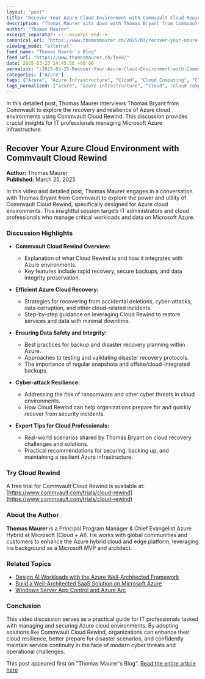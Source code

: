 ```yaml
---
layout: "post"
title: "Recover Your Azure Cloud Environment with Commvault Cloud Rewind"
description: "Thomas Maurer sits down with Thomas Bryant from Commvault to discuss Commvault Cloud Rewind and its role in efficiently recovering Azure cloud environments. The conversation covers strategies to safeguard data against accidental deletions, cyber-attacks, and more, providing expert tips for maintaining cloud resilience."
author: "Thomas Maurer"
excerpt_separator: <!--excerpt_end-->
canonical_url: "https://www.thomasmaurer.ch/2025/03/recover-your-azure-cloud-environment-with-cloud-rewind/"
viewing_mode: "external"
feed_name: "Thomas Maurer's Blog"
feed_url: "https://www.thomasmaurer.ch/feed/"
date: 2025-03-25 14:45:56 +00:00
permalink: "/2025-03-25-Recover-Your-Azure-Cloud-Environment-with-Commvault-Cloud-Rewind.html"
categories: ["Azure"]
tags: ["Azure", "Azure Infrastructure", "Cloud", "Cloud Computing", "Cloud Recovery", "Cloud Rewind", "Commvault", "Cybersecurity", "Data Integrity", "Disaster Recovery", "Microsoft", "Microsoft Azure", "Posts"]
tags_normalized: ["azure", "azure infrastructure", "cloud", "cloud computing", "cloud recovery", "cloud rewind", "commvault", "cybersecurity", "data integrity", "disaster recovery", "microsoft", "microsoft azure", "posts"]
---
```


In this detailed post, Thomas Maurer interviews Thomas Bryant from Commvault to explore the recovery and resilience of Azure cloud environments using Commvault Cloud Rewind. This discussion provides crucial insights for IT professionals managing Microsoft Azure infrastructure.<!--excerpt_end-->

## Recover Your Azure Cloud Environment with Commvault Cloud Rewind

**Author:** Thomas Maurer  
**Published:** March 25, 2025

In this video and detailed post, Thomas Maurer engages in a conversation with Thomas Bryant from Commvault to explore the power and utility of Commvault Cloud Rewind, specifically designed for Azure cloud environments. This insightful session targets IT administrators and cloud professionals who manage critical workloads and data on Microsoft Azure.

### Discussion Highlights

- **Commvault Cloud Rewind Overview:**
  - Explanation of what Cloud Rewind is and how it integrates with Azure environments.
  - Key features include rapid recovery, secure backups, and data integrity preservation.

- **Efficient Azure Cloud Recovery:**
  - Strategies for recovering from accidental deletions, cyber-attacks, data corruption, and other cloud-related incidents.
  - Step-by-step guidance on leveraging Cloud Rewind to restore services and data with minimal downtime.

- **Ensuring Data Safety and Integrity:**
  - Best practices for backup and disaster recovery planning within Azure.
  - Approaches to testing and validating disaster recovery protocols.
  - The importance of regular snapshots and offsite/cloud-integrated backups.

- **Cyber-attack Resilience:**
  - Addressing the risk of ransomware and other cyber threats in cloud environments.
  - How Cloud Rewind can help organizations prepare for and quickly recover from security incidents.

- **Expert Tips for Cloud Professionals:**
  - Real-world scenarios shared by Thomas Bryant on cloud recovery challenges and solutions.
  - Practical recommendations for securing, backing up, and maintaining a resilient Azure infrastructure.

### Try Cloud Rewind

A free trial for Commvault Cloud Rewind is available at: [https://www.commvault.com/trials/cloud-rewind](https://www.commvault.com/trials/cloud-rewind)

### About the Author

**Thomas Maurer** is a Principal Program Manager & Chief Evangelist Azure Hybrid at Microsoft (Cloud + AI). He works with global communities and customers to enhance the Azure hybrid cloud and edge platform, leveraging his background as a Microsoft MVP and architect.

### Related Topics

- [Design AI Workloads with the Azure Well-Architected Framework](https://www.thomasmaurer.ch/2025/07/design-ai-workloads-with-the-azure-well-architected-framework/)
- [Build a Well-Architected SaaS Solution on Microsoft Azure](https://www.thomasmaurer.ch/2025/05/video-build-a-well-architected-saas-solution-on-microsoft-azure/)
- [Windows Server App Control and Azure Arc](https://www.thomasmaurer.ch/2025/04/video-windows-server-app-control-and-azure-arc/)

### Conclusion

This video discussion serves as a practical guide for IT professionals tasked with managing and securing Azure cloud environments. By adopting solutions like Commvault Cloud Rewind, organizations can enhance their cloud resilience, better prepare for disaster scenarios, and confidently maintain service continuity in the face of modern cyber threats and operational challenges.

This post appeared first on "Thomas Maurer's Blog". [Read the entire article here](https://www.thomasmaurer.ch/2025/03/recover-your-azure-cloud-environment-with-cloud-rewind/)
